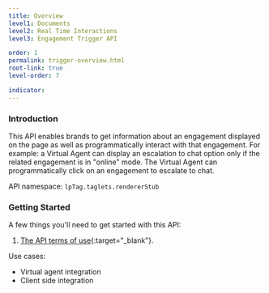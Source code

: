 ```yaml
---
title: Overview
level1: Documents
level2: Real Time Interactions
level3: Engagement Trigger API

order: 1
permalink: trigger-overview.html
root-link: true
level-order: 7

indicator:
---
```

### Introduction

This API enables brands to get information about an engagement displayed on the page as well as programmatically interact with that engagement. For example: a Virtual Agent can display an escalation to chat option only if the related engagement is in "online" mode. The Virtual Agent can programmatically click on an engagement to escalate to chat.

API namespace: ```lpTag.taglets.rendererStub```

### Getting Started

A few things you'll need to get started with this API:

1. [The API terms of use](https://www.liveperson.com/policies/apitou){:target="_blank"}.



Use cases:

- Virtual agent integration
- Client side integration
